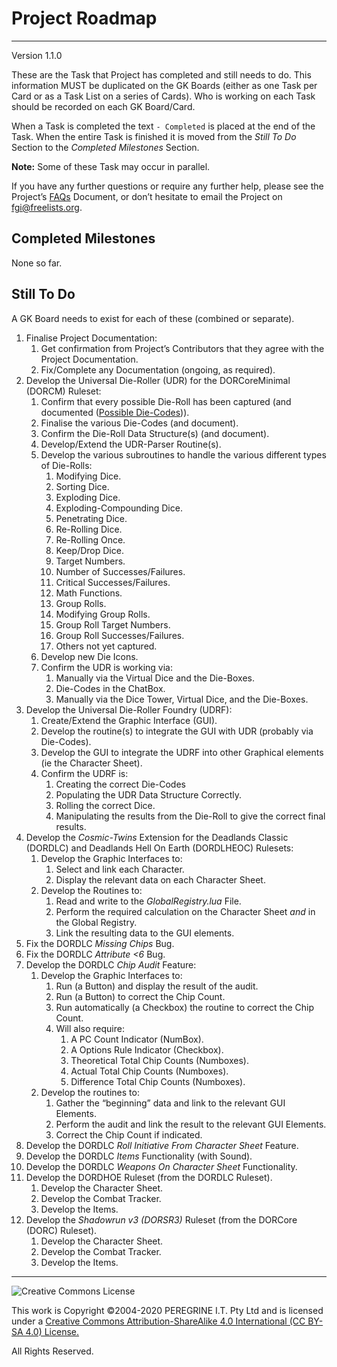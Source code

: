 # Project Roadmap

---

Version 1.1.0

These are the Task that Project has completed and still needs to do. This information MUST be duplicated on the GK Boards (either as one Task per Card or as a Task List on a series of Cards). Who is working on each Task should be recorded on each GK Board/Card.

When a Task is completed the text `- Completed` is placed at the end of the Task. When the entire Task is finished it is moved from the *Still To Do* Section to the *Completed Milestones* Section.

**Note:** Some of these Task may occur in parallel.

If you have any further questions or require any further help, please see the Project&rsquo;s [FAQs](FAQs.md) Document, or don&rsquo;t hesitate to email the Project on <fgi@freelists.org>.


## Completed Milestones

None so far.

## Still To Do

 A GK Board needs to exist for each of these (combined or separate).

1. Finalise Project Documentation:
	1. Get confirmation from Project&rsquo;s Contributors that they agree with the Project Documentation.
	2. Fix/Complete any Documentation (ongoing, as required).
2. Develop the Universal Die-Roller (UDR) for the DORCoreMinimal (DORCM) Ruleset:
	1. Confirm that every possible Die-Roll has been captured (and documented ([Possible Die-Codes](../Support_Files/Possible_Die-Codes.md))).
	2. Finalise the various Die-Codes (and document).
	3. Confirm the Die-Roll Data Structure(s) (and document).
	4. Develop/Extend the UDR-Parser Routine(s).
	5. Develop the various subroutines to handle the various different types of Die-Rolls:
		1. Modifying Dice.
		2. Sorting Dice.
		3. Exploding Dice.
		4. Exploding-Compounding Dice.
		5. Penetrating Dice.
		6. Re-Rolling Dice.
		7. Re-Rolling Once.
		8. Keep/Drop Dice.
		9. Target Numbers.
		10. Number of Successes/Failures.
		11. Critical Successes/Failures.
		12. Math Functions.
		13. Group Rolls.
		14. Modifying Group Rolls.
		15. Group Roll Target Numbers.
		16. Group Roll Successes/Failures.
		17. Others not yet captured.
	6. Develop new Die Icons.
	7. Confirm the UDR is working via:
		1. Manually via the Virtual Dice and the Die-Boxes.
		2. Die-Codes in the ChatBox.
		3. Manually via the Dice Tower, Virtual Dice, and the Die-Boxes.
3. Develop the Universal Die-Roller Foundry (UDRF):
	1. Create/Extend the Graphic Interface (GUI).
	2. Develop the routine(s) to integrate the GUI with UDR (probably via Die-Codes).
	3. Develop the GUI to integrate the UDRF into other Graphical elements (ie the Character Sheet).
	4. Confirm the UDRF is:
		1. Creating the correct Die-Codes
		2. Populating the UDR Data Structure Correctly.
		3. Rolling the correct Dice.
		4. Manipulating the results from the Die-Roll to give the correct final results.
4. Develop the *Cosmic-Twins* Extension for the Deadlands Classic (DORDLC) and Deadlands Hell On Earth (DORDLHEOC) Rulesets:
	1. Develop the Graphic Interfaces to:
		1. Select and link each Character.
		2. Display the relevant data on each Character Sheet.
	2. Develop the Routines to:
		1. Read and write to the *GlobalRegistry.lua* File.
		2. Perform the required calculation on the Character Sheet *and* in the Global Registry.
		3. Link the resulting data to the GUI elements.
5. Fix the DORDLC *Missing Chips* Bug.
6. Fix the DORDLC *Attribute &lt;6* Bug.
7. Develop the DORDLC *Chip Audit* Feature:
 	1. Develop the Graphic Interfaces to:
		1. Run (a Button) and display the result of the audit.
		2. Run (a Button) to correct the Chip Count.
		3. Run automatically (a Checkbox) the routine to correct the Chip Count.
		4. Will also require:
			1. A PC Count Indicator (NumBox).
			2. A Options Rule Indicator (Checkbox).
			3. Theoretical Total Chip Counts (Numboxes).
			4. Actual Total Chip Counts (Numboxes).
			4. Difference Total Chip Counts (Numboxes).
	2. Develop the routines to:
		1. Gather the &ldquo;beginning&rdquo; data and link to the relevant GUI Elements.
		2. Perform the audit and link the result to the relevant GUI Elements.
		3. Correct the Chip Count if indicated.
8. Develop the DORDLC *Roll Initiative From Character Sheet* Feature.
9. Develop the DORDLC *Items* Functionality (with Sound).
10. Develop the DORDLC *Weapons On Character Sheet* Functionality.
11. Develop the DORDHOE Ruleset (from the DORDLC Ruleset).
	1. Develop the Character Sheet.
	2. Develop the Combat Tracker.
	3. Develop the Items.
12. Develop the *Shadowrun v3 (DORSR3)* Ruleset (from the DORCore (DORC) Ruleset).
	1. Develop the Character Sheet.
	2. Develop the Combat Tracker.
	3. Develop the Items.

---

![Creative Commons License](https://i.creativecommons.org/l/by-sa/4.0/88x31.png "Creative Commons License")

This work is Copyright &copy;2004-2020 PEREGRINE I.T. Pty Ltd and is licensed under a [Creative Commons Attribution-ShareAlike 4.0 International (CC BY-SA 4.0) License.](https://creativecommons.org/licenses/by-sa/4.0/)

All Rights Reserved.
